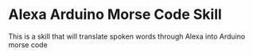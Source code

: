 # Alexa Arduino Morse Code Skill

This is a skill that will translate spoken words through Alexa into Arduino morse code
